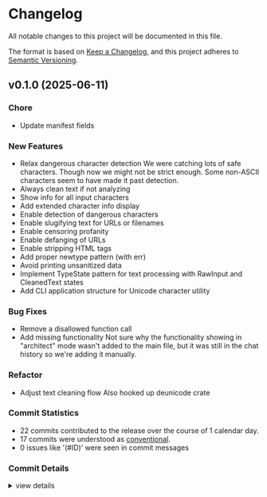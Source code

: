 # Changelog

All notable changes to this project will be documented in this file.

The format is based on [Keep a Changelog](https://keepachangelog.com/en/1.0.0/),
and this project adheres to [Semantic Versioning](https://semver.org/spec/v2.0.0.html).

## v0.1.0 (2025-06-11)

### Chore

 - <csr-id-f811a245a70c313fdd10d685f993c6d7d89a4272/> Update manifest fields

### New Features

 - <csr-id-7e001f8fba68182d97ed5b33e86653a9e11a834c/> Relax dangerous character detection
   We were catching lots of safe characters. Though now we might not be strict enough. Some non-ASCII characters seem to have made it past detection.
 - <csr-id-19c9156183bdf1e8658b7cb56d337267474bc3be/> Always clean text if not analyzing
 - <csr-id-a68fff04274c85022647a83e4c87c9cd5a94a83f/> Show info for all input characters
 - <csr-id-cce08a294bbbcd5b8dc8ac9709d1e773735fa6f6/> Add extended character info display
 - <csr-id-d4cba2da179042b6c81776bea76801967ca06ad5/> Enable detection of dangerous characters
 - <csr-id-1f45e7cff18b9ece15e4796d7c10c886009a7856/> Enable slugifying text for URLs or filenames
 - <csr-id-b7dc63526c23d707744bbd0d1be67f3724fbc590/> Enable censoring profanity
 - <csr-id-48ff3fe9dde5d77fa0c543278c7de3deff64f8e2/> Enable defanging of URLs
 - <csr-id-f49187b0b504140a53f8be60d815503971614156/> Enable stripping HTML tags
 - <csr-id-44679d20941bd7017fdf61e34906bf053a917ecf/> Add proper newtype pattern (with err)
 - <csr-id-4fe8f214a5b9220f5be16129249434d3042de14f/> Avoid printing unsanitized data
 - <csr-id-c516e3a22ebd8bb8c9d489f3e6e681feb50cfe94/> Implement TypeState pattern for text processing with RawInput and CleanedText states
 - <csr-id-46adb89ac56acac6586a96202b8c1d6c4bbe6c85/> Add CLI application structure for Unicode character utility

### Bug Fixes

 - <csr-id-537d9405ba863f8586f3a2a5155185feedf078ce/> Remove a disallowed function call
 - <csr-id-a22a1bb439bb1eb69a3600d1a6b2ebec9f306d58/> Add missing functionality
   Not sure why the functionality showing in "architect" mode wasn't added to the main file, but it was still in the chat history so we're adding it manually.

### Refactor

 - <csr-id-0a3c60df9e0e49c7be124074bc1e485c1775bc16/> Adjust text cleaning flow
   Also hooked up deunicode crate

### Commit Statistics

<csr-read-only-do-not-edit/>

 - 22 commits contributed to the release over the course of 1 calendar day.
 - 17 commits were understood as [conventional](https://www.conventionalcommits.org).
 - 0 issues like '(#ID)' were seen in commit messages

### Commit Details

<csr-read-only-do-not-edit/>

<details><summary>view details</summary>

 * **Uncategorized**
    - Update manifest fields ([`f811a24`](https://github.com/egrieco/eunicode/commit/f811a245a70c313fdd10d685f993c6d7d89a4272))
    - Relax dangerous character detection ([`7e001f8`](https://github.com/egrieco/eunicode/commit/7e001f8fba68182d97ed5b33e86653a9e11a834c))
    - Always clean text if not analyzing ([`19c9156`](https://github.com/egrieco/eunicode/commit/19c9156183bdf1e8658b7cb56d337267474bc3be))
    - Show info for all input characters ([`a68fff0`](https://github.com/egrieco/eunicode/commit/a68fff04274c85022647a83e4c87c9cd5a94a83f))
    - Add extended character info display ([`cce08a2`](https://github.com/egrieco/eunicode/commit/cce08a294bbbcd5b8dc8ac9709d1e773735fa6f6))
    - Enable detection of dangerous characters ([`d4cba2d`](https://github.com/egrieco/eunicode/commit/d4cba2da179042b6c81776bea76801967ca06ad5))
    - Enable slugifying text for URLs or filenames ([`1f45e7c`](https://github.com/egrieco/eunicode/commit/1f45e7cff18b9ece15e4796d7c10c886009a7856))
    - Enable censoring profanity ([`b7dc635`](https://github.com/egrieco/eunicode/commit/b7dc63526c23d707744bbd0d1be67f3724fbc590))
    - Enable defanging of URLs ([`48ff3fe`](https://github.com/egrieco/eunicode/commit/48ff3fe9dde5d77fa0c543278c7de3deff64f8e2))
    - Enable stripping HTML tags ([`f49187b`](https://github.com/egrieco/eunicode/commit/f49187b0b504140a53f8be60d815503971614156))
    - Adjust text cleaning flow ([`0a3c60d`](https://github.com/egrieco/eunicode/commit/0a3c60df9e0e49c7be124074bc1e485c1775bc16))
    - Remove a disallowed function call ([`537d940`](https://github.com/egrieco/eunicode/commit/537d9405ba863f8586f3a2a5155185feedf078ce))
    - Add proper newtype pattern (with err) ([`44679d2`](https://github.com/egrieco/eunicode/commit/44679d20941bd7017fdf61e34906bf053a917ecf))
    - Avoid printing unsanitized data ([`4fe8f21`](https://github.com/egrieco/eunicode/commit/4fe8f214a5b9220f5be16129249434d3042de14f))
    - Implement TypeState pattern for text processing with RawInput and CleanedText states ([`c516e3a`](https://github.com/egrieco/eunicode/commit/c516e3a22ebd8bb8c9d489f3e6e681feb50cfe94))
    - Add missing functionality ([`a22a1bb`](https://github.com/egrieco/eunicode/commit/a22a1bb439bb1eb69a3600d1a6b2ebec9f306d58))
    - Add CLI application structure for Unicode character utility ([`46adb89`](https://github.com/egrieco/eunicode/commit/46adb89ac56acac6586a96202b8c1d6c4bbe6c85))
    - Add aider ignores ([`93a294c`](https://github.com/egrieco/eunicode/commit/93a294c9e888394b02856f3b398b54b8e25ecc40))
    - Add AI guidance ([`d34964c`](https://github.com/egrieco/eunicode/commit/d34964c26e709f3fd86e8025e2edb76db1a01139))
    - Add design docs ([`04aedb2`](https://github.com/egrieco/eunicode/commit/04aedb2e7c60f858b6d41e2b60d4afdcfdd16f53))
    - Add initial Cargo template ([`bd8d7dd`](https://github.com/egrieco/eunicode/commit/bd8d7dd89b0378ea23f2c7c95702a1b1f30ed07d))
    - Initial Commit ([`d1912d6`](https://github.com/egrieco/eunicode/commit/d1912d66493538fb626dee876b0e38754c9d7cb1))
</details>

